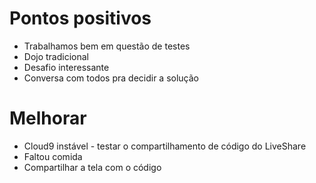 # Pontos positivos
- Trabalhamos bem em questão de testes
- Dojo tradicional
- Desafio interessante
- Conversa com todos pra decidir a solução

# Melhorar
- Cloud9 instável - testar o compartilhamento de código do LiveShare
- Faltou comida
- Compartilhar a tela com o código